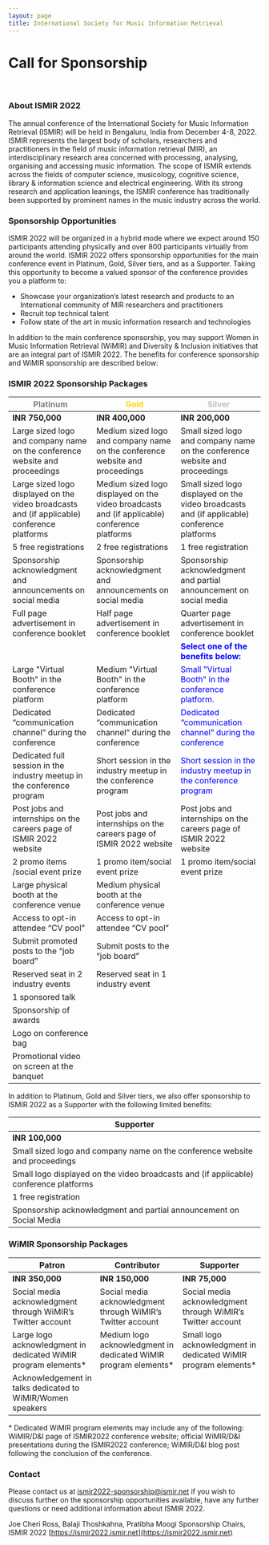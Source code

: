 ```yaml
---
layout: page
title: International Society for Music Information Retrieval
---
```

# Call for Sponsorship
<br>

### About ISMIR 2022

The annual conference of the International Society for Music Information Retrieval
(ISMIR) will be held in Bengaluru, India from December 4-8, 2022. ISMIR represents the
largest body of scholars, researchers and practitioners in the field of music information
retrieval (MIR), an interdisciplinary research area concerned with processing, analysing,
organising and accessing music information. The scope of ISMIR extends across the
fields of computer science, musicology, cognitive science, library & information science
and electrical engineering. With its strong research and application leanings, the ISMIR
conference has traditionally been supported by prominent names in the music industry
across the world.

### Sponsorship Opportunities

ISMIR 2022 will be organized in a hybrid mode where we expect around 150 participants
attending physically and over 800 participants virtually from around the world.
ISMIR 2022 offers sponsorship opportunities for the main conference event in Platinum,
Gold, Silver tiers, and as a Supporter. Taking this opportunity to become a valued sponsor
of the conference provides you a platform to:
- Showcase your organization’s latest research and products to an International
community of MIR researchers and practitioners
- Recruit top technical talent
- Follow state of the art in music information research and technologies

In addition to the main conference sponsorship, you may support Women in Music
Information Retrieval (WiMIR) and Diversity & Inclusion initiatives that are an integral part
of ISMIR 2022. The benefits for conference sponsorship and WiMIR sponsorship are
described below:

### ISMIR 2022 Sponsorship Packages

| <span style="color:grey">**Platinum**</span>                                                                | <span style="color:gold">**Gold**</span>     | <span style="color:silver">**Silver**</span> |
|-----------------------------------------------------------------------------|------------------------------------------------------------------------------|-----------------------------------------------------------------------------|
| **INR 750,000**                                                             | **INR 400,000**                                                              | **INR 200,000**                                                             |
| Large sized logo and company name on the conference website and proceedings | Medium sized logo and company name on the conference website and proceedings | Small sized logo and company name on the conference website and proceedings |
| Large sized logo displayed on the video broadcasts and (if applicable) conference platforms | Medium sized logo displayed on the video broadcasts and (if applicable) conference platforms | Small sized logo displayed on the video broadcasts and (if applicable) conference platforms |
| 5 free registrations | 2 free registrations | 1 free registration  |
| Sponsorship acknowledgment and announcements on social media | Sponsorship acknowledgment and announcements on social media | Sponsorship acknowledgment and partial announcement on social media |
| Full page advertisement in conference booklet | Half page advertisement in conference booklet | Quarter page advertisement in conference booklet |
| | |<span style="color:blue">**Select one of the benefits below:**</span>|
| Large "Virtual Booth" in the conference platform | Medium "Virtual Booth" in the conference platform | <span style="color:blue">Small "Virtual Booth" in the conference platform.</span>|
| Dedicated “communication channel” during the conference | Dedicated “communication channel” during the conference | <span style="color:blue">Dedicated “communication channel” during the conference</span> |
| Dedicated full session in the industry meetup in the conference program | Short session in the industry meetup in the conference program | <span style="color:blue">Short session in the industry meetup in the conference program</span> |
| Post jobs and internships on the careers page of ISMIR 2022 website | Post jobs and internships on the careers page of ISMIR 2022 website | Post jobs and internships on the careers page of ISMIR 2022 website |
| 2 promo items /social event prize | 1 promo item/social event prize | 1 promo item/social event prize |
| Large physical booth at the conference venue | Medium physical booth at the conference venue | |
| Access to opt-in attendee “CV pool” | Access to opt-in attendee “CV pool” | |
| Submit promoted posts to the “job board” | Submit posts to the “job board” | | 
| Reserved seat in 2 industry events | Reserved seat in 1 industry event | |
| 1 sponsored talk | | |
| Sponsorship of awards | | |
| Logo on conference bag | | |
| Promotional video on screen at the banquet | | |

       
   
 
In addition to Platinum, Gold and Silver tiers, we also offer sponsorship to ISMIR 2022 as a Supporter with the following limited benefits:

|**Supporter**|
|---------|
|**INR 100,000**|
|Small sized logo and company name on the conference website and proceedings|
|Small logo displayed on the video broadcasts and (if applicable) conference platforms|
|1 free registration|
|Sponsorship acknowledgment and partial announcement on Social Media|

### WiMIR Sponsorship Packages

| **Patron** | **Contributor** | **Supporter** |
|------------|-----------------|---------------|
| **INR 350,000** |  **INR 150,000** | **INR 75,000** |
| Social media acknowledgment through WiMIR’s Twitter account | Social media acknowledgment through WiMIR’s Twitter account | Social media acknowledgment through WiMIR’s Twitter account |
| Large logo acknowledgment in dedicated WiMIR program elements* | Medium logo acknowledgment in dedicated WiMIR program elements* | Small logo acknowledgment in dedicated WiMIR program elements* |
| Acknowledgement in talks dedicated to WiMIR/Women speakers | | |

\* Dedicated WiMIR program elements may include any of the following: WiMIR/D&I
page of ISMIR2022 conference website; official WiMIR/D&I presentations during the
ISMIR2022 conference; WiMIR/D&I blog post following the conclusion of the
conference.

### Contact
Please contact us at ismir2022-sponsorship@ismir.net if you wish to discuss further
on the sponsorship opportunities available, have any further questions or need
additional information about ISMIR 2022.

Joe Cheri Ross, Balaji Thoshkahna, Pratibha Moogi
Sponsorship Chairs, ISMIR 2022
[https://ismir2022.ismir.net](https://ismir2022.ismir.net)